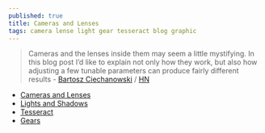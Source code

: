 ```yaml
---
published: true
title: Cameras and Lenses
tags: camera lense light gear tesseract blog graphic
---
```

> Cameras and the lenses inside them may seem a little mystifying. In this blog post I’d like to explain not only how they work, but also how adjusting a few tunable parameters can produce fairly different results - [Bartosz Ciechanowski]() / [HN](https://news.ycombinator.com/item?id=25357315)

- [Cameras and Lenses](https://ciechanow.ski/cameras-and-lenses/)
- [Lights and Shadows](https://ciechanow.ski/lights-and-shadows/)
- [Tesseract](https://ciechanow.ski/tesseract/)
- [Gears](https://ciechanow.ski/gears/)